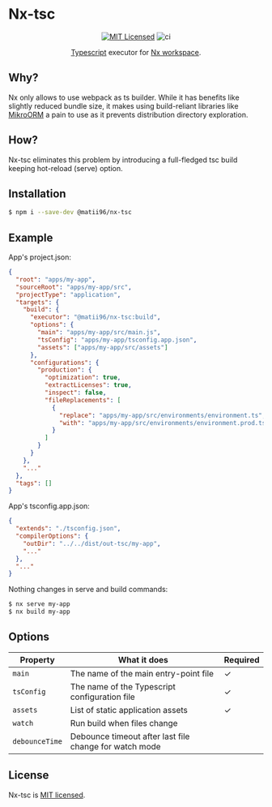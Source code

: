 # Nx-tsc

<div align="center">

[![MIT Licensed](https://img.shields.io/badge/License-MIT-brightgreen)](/LICENSE) ![ci](https://github.com/Matii96/nx-tsc/actions/workflows/release.yml/badge.svg)

[Typescript](https://www.typescriptlang.org) executor for [Nx workspace](https://nx.dev).

</div>

## Why?

Nx only allows to use webpack as ts builder. While it has benefits like slightly reduced bundle size, it makes using build-reliant libraries like [MikroORM](https://mikro-orm.io) a pain to use as it prevents distribution directory exploration.

## How?

Nx-tsc eliminates this problem by introducing a full-fledged tsc build keeping hot-reload (serve) option.

## Installation

```bash
$ npm i --save-dev @matii96/nx-tsc
```

## Example

App's project.json:

```json
{
  "root": "apps/my-app",
  "sourceRoot": "apps/my-app/src",
  "projectType": "application",
  "targets": {
    "build": {
      "executor": "@matii96/nx-tsc:build",
      "options": {
        "main": "apps/my-app/src/main.js",
        "tsConfig": "apps/my-app/tsconfig.app.json",
        "assets": ["apps/my-app/src/assets"]
      },
      "configurations": {
        "production": {
          "optimization": true,
          "extractLicenses": true,
          "inspect": false,
          "fileReplacements": [
            {
              "replace": "apps/my-app/src/environments/environment.ts",
              "with": "apps/my-app/src/environments/environment.prod.ts"
            }
          ]
        }
      }
    },
    "..."
  },
  "tags": []
}
```

App's tsconfig.app.json:

```json
{
  "extends": "./tsconfig.json",
  "compilerOptions": {
    "outDir": "../../dist/out-tsc/my-app",
    "..."
  },
  "..."
}
```

Nothing changes in serve and build commands:

```bash
$ nx serve my-app
$ nx build my-app
```

## Options

| Property       | What it does                                           | Required |
| -------------- | ------------------------------------------------------ | -------- |
| `main`         | The name of the main entry-point file                  | &check;  |
| `tsConfig`     | The name of the Typescript configuration file          | &check;  |
| `assets`       | List of static application assets                      | &check;  |
| `watch`        | Run build when files change                            |          |
| `debounceTime` | Debounce timeout after last file change for watch mode |          |

## License

Nx-tsc is [MIT licensed](LICENSE).
